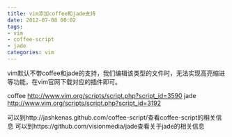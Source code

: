 ```yaml
---
title: vim添加coffee和jade支持
date: 2012-07-08 00:02
tags:
- vim
- coffee-script
- jade 
categories: vim
---
```


vim默认不带coffee和jade的支持，我们编辑该类型的文件时，无法实现高亮缩进等功能，在vim官网下载对应的插件即可。

coffee http://www.vim.org/scripts/script.php?script_id=3590
jade http://www.vim.org/scripts/script.php?script_id=3192

可以到http://jashkenas.github.com/coffee-script/查看coffee-script的相关信息
可以到https://github.com/visionmedia/jade查看关于jade的相关信息